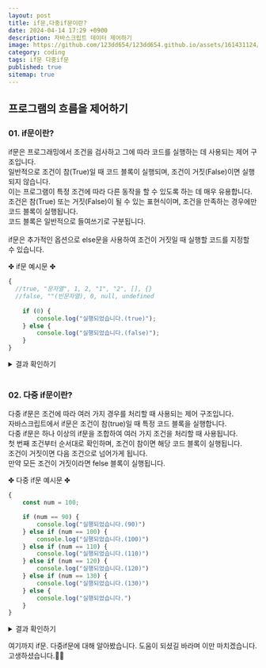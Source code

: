 ```yaml
---
layout: post
title: if문,다중if문이란?
date: 2024-04-14 17:29 +0900
description: 자바스크립트 데이터 제어하기
image: https://github.com/123dd654/123dd654.github.io/assets/161431124/0db0219d-dd22-4c5e-9e41-d12bb49ec4cf
category: coding
tags: if문 다중if문
published: true
sitemap: true
---
```




## 프로그램의 흐름을 제어하기<br />

### 01. if문이란?               
if문은 프로그래밍에서 조건을 검사하고 그에 따라 코드를 실행하는 데 사용되는 제어 구조입니다.<br />
일반적으로 조건이 참(True)일 때 코드 블록이 실행되며, 조건이 거짓(False)이면 실행되지 않습니다.<br />
이는 프로그램이 특정 조건에 따라 다른 동작을 할 수 있도록 하는 데 매우 유용합니다.<br />
조건은 참(True) 또는 거짓(False)이 될 수 있는 표현식이며, 조건을 만족하는 경우에만 코드 블록이 실행됩니다.<br />
코드 블록은 일반적으로 들여쓰기로 구분됩니다.<br />
<br />
if문은 추가적인 옵션으로 else문을 사용하여 조건이 거짓일 때 실행할 코드를 지정할 수 있습니다.

✤ if문 예시문 ✤
````javascript 
{
  //true, "문자열", 1, 2, "1", "2", [], {}
  //false, ""(빈문자열), 0, null, undefined
    
    if (0) {
        console.log("실행되었습니다.(true)");
    } else {
        console.log("실행되었습니다.(false)");
    }
}
````

<div class="result">
<details>
   <summary>결과 확인하기</summary>
   <div>
         <b> 실행되었습니다.(true) </b><br>
         <b> 실행되었습니다.(false) </b>
   </div>
</details>
</div>

<br />

### 02. 다중 if문이란?               
다중 if문은 조건에 따라 여러 가지 경우를 처리할 때 사용되는 제어 구조입니다.<br />
자바스크립트에서 if문은 조건이 참(true)일 때 특정 코드 블록을 실행합니다.<br />
다중 if문은 하나 이상의 if문을 조합하여 여러 가지 조건을 처리할 때 사용됩니다.<br />
첫 번째 조건부터 순서대로 확인하며, 조건이 참이면 해당 코드 블록이 실행됩니다.<br />
조건이 거짓이면 다음 조건으로 넘어가게 됩니다.<br />
만약 모든 조건이 거짓이라면 felse 블록이 실행됩니다.

✤ 다중 if문 예시문 ✤
````javascript 
{
    const num = 100;

    if (num == 90) {
        console.log("실행되었습니다.(90)")
    } else if (num == 100) {
        console.log("실행되었습니다.(100)")
    } else if (num == 110) {
        console.log("실행되었습니다.(110)")
    } else if (num == 120) {
        console.log("실행되었습니다.(120)")
    } else if (num == 130) {
        console.log("실행되었습니다.(130)")
    } else {
        console.log("실행되었습니다.")
    }
}
````

<div class="result">
<details>
   <summary>결과 확인하기</summary>
   <div>
         <b> 실행되었습니다.(100) </b>
   </div>
</details>
</div>


여기까지 if문. 다중if문에 대해 알아봤습니다.
도움이 되셨길 바라며 이만 마치겠습니다.
고생하셨습니다.🫶😊

                